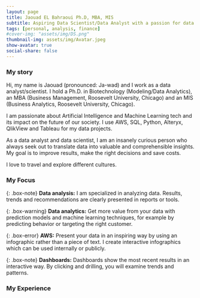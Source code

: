 ```yaml
---
layout: page
title: Jaouad EL Bahraoui Ph.D, MBA, MIS
subtitle: Aspiring Data Scientist/Data Analyst with a passion for data quality, Analytics, governance, and Business Intelligence.
tags: [personal, analysis, finance]
#cover-img: "assets/img/DS.png"
thumbnail-img: assets/img/Avatar.jpeg
show-avatar: true
social-share: false
---
```


### My story

Hi, my name is Jaouad (pronounced: Ja-wad) and I work as a data analyst/scientist. I hold a Ph.D. in Biotechnology (Modeling/Data Analytics), an MBA (Business Management, Roosevelt University, Chicago) and an MIS (Business Analytics, Roosevelt University, Chicago).

I am passionate about Artificial Intelligence and Machine Learning tech and its impact on the future of our society. I use AWS, SQL, Python, Alteryx, QlikView and Tableau for my data projects.

As a data analyst and data scientist, I am an insanely curious person who always seek out to translate data into valuable and comprehensible insights. My goal is to improve results, make the right decisions and save costs.

I love to travel and explore different cultures.

### My Focus

{: .box-note}
**Data analysis:** I am specialized in analyzing data. Results, trends and recommendations are clearly presented in reports or tools.

{: .box-warning}
**Data analytics:** Get more value from your data with prediction models and machine learning techniques, for example by predicting behavior or targeting the right customer.

{: .box-error}
**AWS:** Present your data in an inspiring way by using an infographic rather than a piece of text. I create interactive infographics which can be used internally or publicly.

{: .box-note}
**Dashboards:** Dashboards show the most recent results in an interactive way. By clicking and drilling, you will examine trends and patterns.

### My Experience

<!-- Start timeline Area -->


<!-- End timeline Area -->
